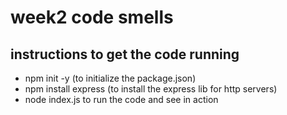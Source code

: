 # week2 code smells

## instructions to get the code running
* npm init -y (to initialize the package.json)
* npm install express (to install the express lib for http servers)
* node index.js to run the code and see in action
